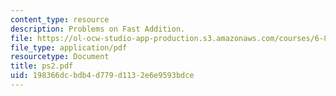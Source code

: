 ```yaml
---
content_type: resource
description: Problems on Fast Addition.
file: https://ol-ocw-studio-app-production.s3.amazonaws.com/courses/6-896-theory-of-parallel-hardware-sma-5511-spring-2004/198366dcbdb4d779d1132e6e9593bdce_ps2.pdf
file_type: application/pdf
resourcetype: Document
title: ps2.pdf
uid: 198366dc-bdb4-d779-d113-2e6e9593bdce
---
```

